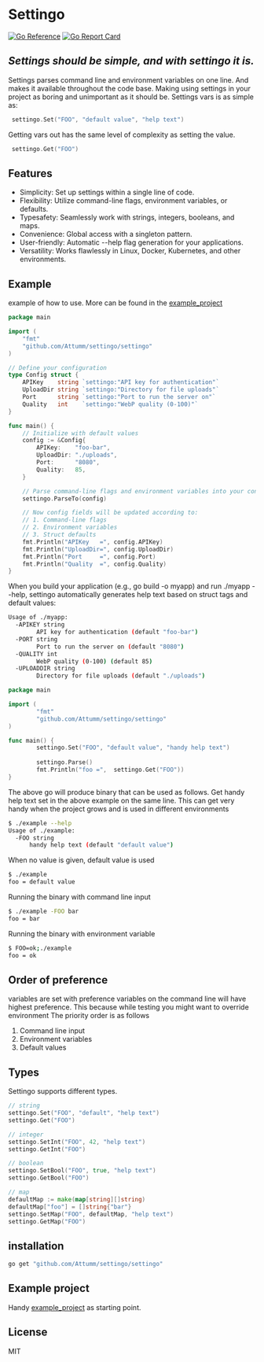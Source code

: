 # Settingo
[![Go Reference](https://pkg.go.dev/badge/github.com/Attumm/settingo/settingo.svg)](https://pkg.go.dev/github.com/Attumm/settingo/settingo)
[![Go Report Card](https://goreportcard.com/badge/github.com/Attumm/settingo)](https://goreportcard.com/report/github.com/Attumm/settingo)


## _Settings should be simple, and with settingo it is._

Settings parses command line and environment variables on one line.
And makes it available throughout the code base. Making using settings in your project as boring and unimportant as it should be.
Settings vars is as simple as:
```go
 settingo.Set("FOO", "default value", "help text")
```
Getting vars out has the same level of complexity as setting the value.
```go
 settingo.Get("FOO")
```

## Features
- Simplicity: Set up settings within a single line of code.
- Flexibility: Utilize command-line flags, environment variables, or defaults.
- Typesafety: Seamlessly work with strings, integers, booleans, and maps.
- Convenience: Global access with a singleton pattern.
- User-friendly: Automatic --help flag generation for your applications.
- Versatility: Works flawlessly in Linux, Docker, Kubernetes, and other environments.

## Example
example of how to use. More can be found in the [example_project](https://github.com/Attumm/settingo_example_project/blob/main/main.go)
```go
package main

import (
	"fmt"
	"github.com/Attumm/settingo/settingo"
)

// Define your configuration
type Config struct {
	APIKey    string `settingo:"API key for authentication"`
	UploadDir string `settingo:"Directory for file uploads"`
	Port      string `settingo:"Port to run the server on"`
	Quality   int    `settingo:"WebP quality (0-100)"`
}

func main() {
	// Initialize with default values
	config := &Config{
		APIKey:    "foo-bar",
		UploadDir: "./uploads",
		Port:      "8080",
		Quality:   85,
	}

	// Parse command-line flags and environment variables into your config
	settingo.ParseTo(config)

	// Now config fields will be updated according to:
	// 1. Command-line flags
	// 2. Environment variables
	// 3. Struct defaults
	fmt.Println("APIKey   =", config.APIKey)
	fmt.Println("UploadDir=", config.UploadDir)
	fmt.Println("Port     =", config.Port)
	fmt.Println("Quality  =", config.Quality)
}

```
When you build your application (e.g., go build -o myapp) and run ./myapp --help, settingo automatically generates help text based on struct tags and default values:
```bash
Usage of ./myapp:
  -APIKEY string
        API key for authentication (default "foo-bar")
  -PORT string
        Port to run the server on (default "8080")
  -QUALITY int
        WebP quality (0-100) (default 85)
  -UPLOADDIR string
        Directory for file uploads (default "./uploads")
```

```go
package main

import (
        "fmt"
        "github.com/Attumm/settingo/settingo"
)

func main() {
        settingo.Set("FOO", "default value", "handy help text")
        
        settingo.Parse()
        fmt.Println("foo =",  settingo.Get("FOO"))
}
```
The above go will produce binary that can be used as follows.
Get handy help text set in the above example on the same line.
This can get very handy when the project grows and is used in different environments
```sh
$ ./example --help
Usage of ./example:
  -FOO string
      handy help text (default "default value")
```

When no value is given, default value is used
```sh
$ ./example
foo = default value
```

Running the binary with command line input
```sh
$ ./example -FOO bar
foo = bar
```
Running the binary with environment variable
```sh
$ FOO=ok;./example
foo = ok
```

## Order of preference
variables are set with preference
variables on the command line will have highest preference.
This because while testing you might want to override environment
The priority order is as follows
1. Command line input
2. Environment variables 
3. Default values

## Types
Settingo supports different types.
```go
// string
settingo.Set("FOO", "default", "help text")
settingo.Get("FOO")

// integer
settingo.SetInt("FOO", 42, "help text")
settingo.GetInt("FOO")

// boolean
settingo.SetBool("FOO", true, "help text")
settingo.GetBool("FOO")

// map
defaultMap := make(map[string][]string)
defaultMap["foo"] = []string{"bar"}
settingo.SetMap("FOO", defaultMap, "help text")
settingo.GetMap("FOO")
```

## installation
```bash
go get "github.com/Attumm/settingo/settingo"
```

## Example project
Handy [example_project](https://github.com/Attumm/settingo_example_project) as starting point.

## License

MIT

